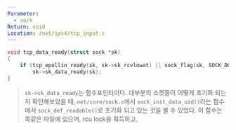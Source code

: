 ```yaml
---
Parameter:
  - sock
Return: void
Location: /net/ipv4/tcp_input.c
---
```

```c
void tcp_data_ready(struct sock *sk)
{
	if (tcp_epollin_ready(sk, sk->sk_rcvlowat) || sock_flag(sk, SOCK_DONE))
		sk->sk_data_ready(sk);
}
```

>`sk->sk_data_ready`는 함수포인터이다. 대부분의 소켓들이 어떻게 초기화 되는지 확인해보았을 때, `net/core/sock.c`에서 `sock_init_data_uid()`라는 함수에서 `sock_def_readable()`로 초기화 되고 있는 것을 볼 수 있었다. 이 함수는 똑같은 파일에 있으며, rcu lock을 획득하고, 

